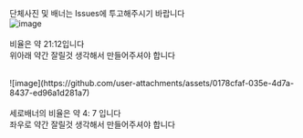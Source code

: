 

단체사진 및 배너는 Issues에 투고해주시기 바랍니다
<BR>
![image](https://github.com/user-attachments/assets/0457faa9-8316-4443-8063-cd10dd3cd4f4)
<BR>
<BR>비율은 약 21:12입니다
<BR>위아래 약간 잘릴것 생각해서 만들어주셔야 합니다

<BR>
![image](https://github.com/user-attachments/assets/0178cfaf-035e-4d7a-8437-ed96a1d281a7)
<BR>
<BR>세로배너의 비율은 약 4: 7 입니다
<BR>좌우로 약간 잘릴것 생각해서 만들어주셔야 합니다
